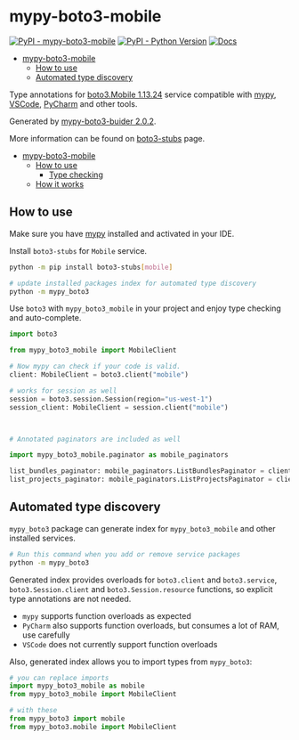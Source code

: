 # mypy-boto3-mobile

[![PyPI - mypy-boto3-mobile](https://img.shields.io/pypi/v/mypy-boto3-mobile.svg?color=blue)](https://pypi.org/project/mypy-boto3-mobile)
[![PyPI - Python Version](https://img.shields.io/pypi/pyversions/mypy-boto3-mobile.svg?color=blue)](https://pypi.org/project/mypy-boto3-mobile)
[![Docs](https://img.shields.io/readthedocs/mypy-boto3-builder.svg?color=blue)](https://mypy-boto3-builder.readthedocs.io/)

- [mypy-boto3-mobile](#mypy-boto3-mobile)
  - [How to use](#how-to-use)
  - [Automated type discovery](#automated-type-discovery)


Type annotations for
[boto3.Mobile 1.13.24](https://boto3.amazonaws.com/v1/documentation/api/1.13.24/reference/services/mobile.html#Mobile) service
compatible with [mypy](https://github.com/python/mypy), [VSCode](https://code.visualstudio.com/),
[PyCharm](https://www.jetbrains.com/pycharm/) and other tools.

Generated by [mypy-boto3-buider 2.0.2](https://github.com/vemel/mypy_boto3_builder).

More information can be found on [boto3-stubs](https://pypi.org/project/boto3-stubs/) page.

- [mypy-boto3-mobile](#mypy-boto3-mobile)
  - [How to use](#how-to-use)
    - [Type checking](#type-checking)
  - [How it works](#how-it-works)

## How to use

Make sure you have [mypy](https://github.com/python/mypy) installed and activated in your IDE.

Install `boto3-stubs` for `Mobile` service.

```bash
python -m pip install boto3-stubs[mobile]

# update installed packages index for automated type discovery
python -m mypy_boto3
```

Use `boto3` with `mypy_boto3_mobile` in your project and enjoy type checking and auto-complete.

```python
import boto3

from mypy_boto3_mobile import MobileClient

# Now mypy can check if your code is valid.
client: MobileClient = boto3.client("mobile")

# works for session as well
session = boto3.session.Session(region="us-west-1")
session_client: MobileClient = session.client("mobile")



# Annotated paginators are included as well

import mypy_boto3_mobile.paginator as mobile_paginators

list_bundles_paginator: mobile_paginators.ListBundlesPaginator = client.get_paginator("list_bundles")
list_projects_paginator: mobile_paginators.ListProjectsPaginator = client.get_paginator("list_projects")
```

## Automated type discovery

`mypy_boto3` package can generate index for `mypy_boto3_mobile` and other installed services.

```bash
# Run this command when you add or remove service packages
python -m mypy_boto3
```

Generated index provides overloads for `boto3.client` and `boto3.service`,
`boto3.Session.client` and `boto3.Session.resource` functions,
so explicit type annotations are not needed.

- `mypy` supports function overloads as expected
- `PyCharm` also supports function overloads, but consumes a lot of RAM, use carefully
- `VSCode` does not currently support function overloads

Also, generated index allows you to import types from `mypy_boto3`:

```python
# you can replace imports
import mypy_boto3_mobile as mobile
from mypy_boto3_mobile import MobileClient

# with these
from mypy_boto3 import mobile
from mypy_boto3.mobile import MobileClient
```